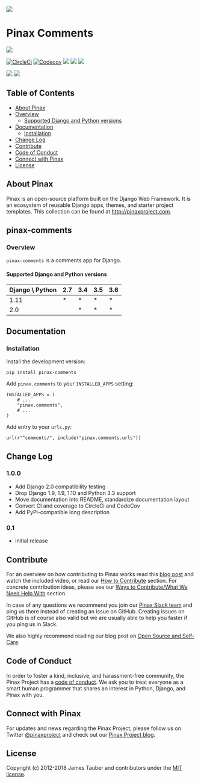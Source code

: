 ![](http://pinaxproject.com/pinax-design/patches/pinax-comments.svg)

# Pinax Comments

[![](https://img.shields.io/pypi/v/pinax-comments.svg)](https://pypi.python.org/pypi/pinax-comments/)

[![CircleCi](https://img.shields.io/circleci/project/github/pinax/pinax-comments.svg)](https://circleci.com/gh/pinax/pinax-comments)
[![Codecov](https://img.shields.io/codecov/c/github/pinax/pinax-comments.svg)](https://codecov.io/gh/pinax/pinax-comments)
[![](https://img.shields.io/github/contributors/pinax/pinax-comments.svg)](https://github.com/pinax/pinax-comments/graphs/contributors)
[![](https://img.shields.io/github/issues-pr/pinax/pinax-comments.svg)](https://github.com/pinax/pinax-comments/pulls)
[![](https://img.shields.io/github/issues-pr-closed/pinax/pinax-comments.svg)](https://github.com/pinax/pinax-comments/pulls?q=is%3Apr+is%3Aclosed)

[![](http://slack.pinaxproject.com/badge.svg)](http://slack.pinaxproject.com/)
[![](https://img.shields.io/badge/license-MIT-blue.svg)](https://opensource.org/licenses/MIT)

## Table of Contents

* [About Pinax](#about-pinax)
* [Overview](#overview)
  * [Supported Django and Python versions](#supported-django-and-python-versions)
* [Documentation](#documentation)
  * [Installation](#installation)
* [Change Log](#change-log)
* [Contribute](#contribute)
* [Code of Conduct](#code-of-conduct)
* [Connect with Pinax](#connect-with-pinax)
* [License](#license)


## About Pinax

Pinax is an open-source platform built on the Django Web Framework. It is an ecosystem of reusable
Django apps, themes, and starter project templates. This collection can be found at http://pinaxproject.com.

## pinax-comments

### Overview

`pinax-comments` is a comments app for Django.

#### Supported Django and Python versions

Django \ Python | 2.7 | 3.4 | 3.5 | 3.6
--------------- | --- | --- | --- | ---
1.11 |  *  |  *  |  *  |  *  
2.0  |     |  *  |  *  |  *


## Documentation

### Installation

Install the development version:

    pip install pinax-comments

Add `pinax.comments` to your `INSTALLED_APPS` setting:

    INSTALLED_APPS = (
        # ...
        "pinax.comments",
        # ...
    )

Add entry to your `urls.py`:

    url(r"^comments/", include("pinax.comments.urls"))
    

## Change Log

### 1.0.0

* Add Django 2.0 compatibility testing
* Drop Django 1.9, 1.9, 1.10 and Python 3.3 support
* Move documentation into README, standardize documentation layout
* Convert CI and coverage to CircleCi and CodeCov
* Add PyPi-compatible long description

### 0.1

* initial release


## Contribute

For an overview on how contributing to Pinax works read this [blog post](http://blog.pinaxproject.com/2016/02/26/recap-february-pinax-hangout/)
and watch the included video, or read our [How to Contribute](http://pinaxproject.com/pinax/how_to_contribute/) section.
For concrete contribution ideas, please see our
[Ways to Contribute/What We Need Help With](http://pinaxproject.com/pinax/ways_to_contribute/) section.

In case of any questions we recommend you join our [Pinax Slack team](http://slack.pinaxproject.com)
and ping us there instead of creating an issue on GitHub. Creating issues on GitHub is of course
also valid but we are usually able to help you faster if you ping us in Slack.

We also highly recommend reading our blog post on [Open Source and Self-Care](http://blog.pinaxproject.com/2016/01/19/open-source-and-self-care/).


## Code of Conduct

In order to foster a kind, inclusive, and harassment-free community, the Pinax Project
has a [code of conduct](http://pinaxproject.com/pinax/code_of_conduct/).
We ask you to treat everyone as a smart human programmer that shares an interest in Python, Django, and Pinax with you.


## Connect with Pinax

For updates and news regarding the Pinax Project, please follow us on Twitter [@pinaxproject](https://twitter.com/pinaxproject)
and check out our [Pinax Project blog](http://blog.pinaxproject.com).


## License

Copyright (c) 2012-2018 James Tauber and contributors under the [MIT license](https://opensource.org/licenses/MIT).
